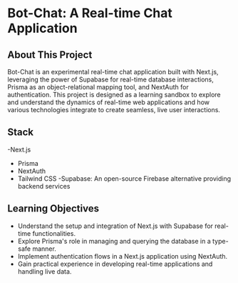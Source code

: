 # Bot-Chat: A Real-time Chat Application

## About This Project

Bot-Chat is an experimental real-time chat application built with Next.js, leveraging the power of Supabase for real-time database interactions, Prisma as an object-relational mapping tool, and NextAuth for authentication. This project is designed as a learning sandbox to explore and understand the dynamics of real-time web applications and how various technologies integrate to create seamless, live user interactions.

## Stack

-Next.js

- Prisma
- NextAuth
- Tailwind CSS
  -Supabase: An open-source Firebase alternative providing backend services

## Learning Objectives

- Understand the setup and integration of Next.js with Supabase for real-time functionalities.
- Explore Prisma's role in managing and querying the database in a type-safe manner.
- Implement authentication flows in a Next.js application using NextAuth.
- Gain practical experience in developing real-time applications and handling live data.
